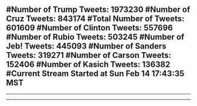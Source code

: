 #Number of Trump Tweets: 1973230
#Number of Cruz Tweets: 843174
#Total Number of Tweets: 601609 
#Number of Clinton Tweets: 557696
#Number of Rubio Tweets: 503245
#Number of Jeb! Tweets: 445093
#Number of Sanders Tweets: 319271
#Number of Carson Tweets: 152406
#Number of Kasich Tweets: 136382
#Current Stream Started at Sun Feb 14 17:43:35 MST
---
---
---
